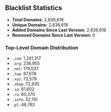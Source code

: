 ## Blacklist Statistics

- **Total Domains:** 2,836,618
- **Unique Domains:** 2,836,618
- **Added Domains Since Last Version:** 2,836,618
- **Removed Domains Since Last Version:** 0

### Top-Level Domain Distribution

-  `.com`: 1,241,317
-  `.org`: 236,955
-  `.net`: 179,037
-  `.top`: 87,678
-  `.xyz`: 73,578
-  `.shop`: 72,935
-  `.io`: 61,602
-  `.ru`: 60,370
-  `.info`: 52,110
-  `.pl`: 48,762
